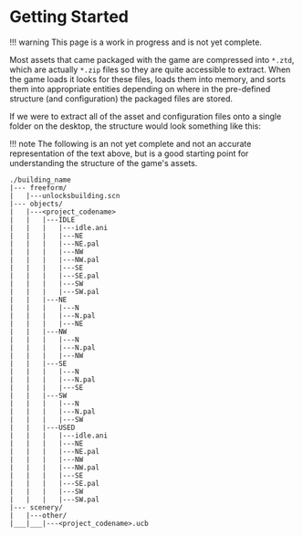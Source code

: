 # Getting Started

!!! warning
    This page is a work in progress and is not yet complete.

Most assets that came packaged with the game are compressed into `*.ztd`, which are actually `*.zip` files so they are quite accessible to extract.  When the game loads it looks for these files, loads them into memory, and sorts them into appropriate entities depending on where in the pre-defined structure (and configuration) the packaged files are stored.

If we were to extract all of the asset and configuration files onto a single folder on the desktop, the structure would look something like this:

!!! note 
    The following is an not yet complete and not an accurate representation of the text above, but is a good starting point for understanding the structure of the game's assets.

```
./building_name
|--- freeform/
|   |---unlocksbuilding.scn
|--- objects/
|   |---<project_codename>
|   |   |---IDLE
|   |   |   |---idle.ani
|   |   |   |---NE
|   |   |   |---NE.pal
|   |   |   |---NW
|   |   |   |---NW.pal
|   |   |   |---SE
|   |   |   |---SE.pal
|   |   |   |---SW
|   |   |   |---SW.pal
|   |   |---NE
|   |   |   |---N
|   |   |   |---N.pal
|   |   |   |---NE
|   |   |---NW
|   |   |   |---N
|   |   |   |---N.pal
|   |   |   |---NW
|   |   |---SE
|   |   |   |---N
|   |   |   |---N.pal
|   |   |   |---SE
|   |   |---SW
|   |   |   |---N
|   |   |   |---N.pal
|   |   |   |---SW
|   |   |---USED
|   |   |   |---idle.ani
|   |   |   |---NE
|   |   |   |---NE.pal
|   |   |   |---NW
|   |   |   |---NW.pal
|   |   |   |---SE
|   |   |   |---SE.pal
|   |   |   |---SW
|   |   |   |---SW.pal
|--- scenery/
|   |---other/
|___|___|---<project_codename>.ucb
```